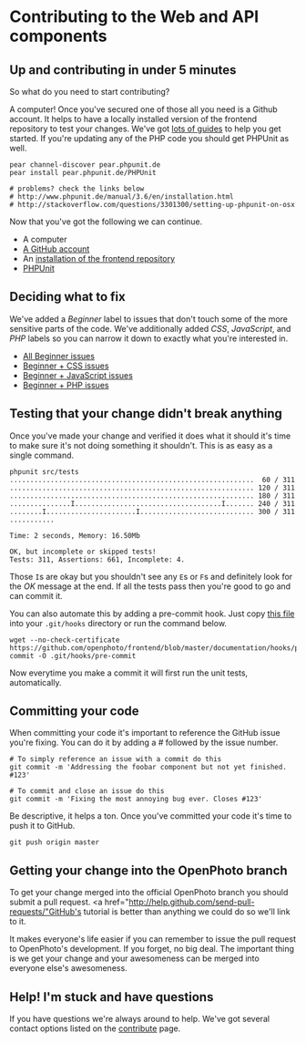 Contributing to the Web and API components
=======================

## Up and contributing in under 5 minutes

So what do you need to start contributing?

A computer! Once you've secured one of those all you need is a Github account. It helps to have a locally installed version of the frontend repository to test your changes. We've got <a href="http://theopenphotoproject.org/documentation">lots of guides</a> to help you get started. If you're updating any of the PHP code you should get PHPUnit as well.

    pear channel-discover pear.phpunit.de
    pear install pear.phpunit.de/PHPUnit
    
    # problems? check the links below
    # http://www.phpunit.de/manual/3.6/en/installation.html
    # http://stackoverflow.com/questions/3301300/setting-up-phpunit-on-osx
    
Now that you've got the following we can continue.

* A computer
* <a href="https://github.com">A GitHub account</a>
* An <a href="http://theopenphotoproject.org/documentation">installation of the frontend repository</a>
* <a href="http://www.phpunit.de/manual/3.6/en/installation.html">PHPUnit</a>

## Deciding what to fix

We've added a _Beginner_ label to issues that don't touch some of the more sensitive parts of the code. We've additionally added _CSS_, _JavaScript_, and _PHP_ labels so you can narrow it down to exactly what you're interested in.

* <a href="https://github.com/openphoto/frontend/issues?labels=Beginner&sort=created&direction=desc&state=open&page=1">All Beginner issues</a>
* <a href="https://github.com/openphoto/frontend/issues?labels=Beginner%2CCSS&sort=created&direction=desc&state=open&page=1">Beginner + CSS issues</a>
* <a href="https://github.com/openphoto/frontend/issues?labels=Beginner%2CJavaScript&sort=created&direction=desc&state=open&page=1">Beginner + JavaScript issues</a>
* <a href="https://github.com/openphoto/frontend/issues?labels=Beginner%2CPHP&sort=created&direction=desc&state=open&page=1">Beginner + PHP issues</a>

## Testing that your change didn't break anything

Once you've made your change and verified it does what it should it's time to make sure it's not doing something it shouldn't. This is as easy as a single command.

    phpunit src/tests
    ............................................................  60 / 311
    ............................................................ 120 / 311
    ............................................................ 180 / 311
    ...............I....................................I....... 240 / 311
    ........I......................I............................ 300 / 311
    ...........

    Time: 2 seconds, Memory: 16.50Mb

    OK, but incomplete or skipped tests!
    Tests: 311, Assertions: 661, Incomplete: 4.

Those `I`s are okay but you shouldn't see any `E`s or `F`s and definitely look for the _OK_ message at the end. If all the tests pass then you're good to go and can commit it.

You can also automate this by adding a pre-commit hook. Just copy <a href="https://github.com/openphoto/frontend/blob/master/documentation/hooks/pre-commit">this file</a> into your `.git/hooks` directory or run the command below.

    wget --no-check-certificate https://github.com/openphoto/frontend/blob/master/documentation/hooks/pre-commit -O .git/hooks/pre-commit

Now everytime you make a commit it will first run the unit tests, automatically.

## Committing your code

When committing your code it's important to reference the GitHub issue you're fixing. You can do it by adding a _#_ followed by the issue number.

    # To simply reference an issue with a commit do this
    git commit -m 'Addressing the foobar component but not yet finished. #123'
    
    # To commit and close an issue do this
    git commit -m 'Fixing the most annoying bug ever. Closes #123'

Be descriptive, it helps a ton. Once you've committed your code it's time to push it to GitHub.

    git push origin master

## Getting your change into the OpenPhoto branch

To get your change merged into the official OpenPhoto branch you should submit a pull request. <a href="http://help.github.com/send-pull-requests/"GitHub's tutorial</a> is better than anything we could do so we'll link to it.

It makes everyone's life easier if you can remember to issue the pull request to OpenPhoto's development. If you forget, no big deal. The important thing is we get your change and your awesomeness can be merged into everyone else's awesomeness.

## Help! I'm stuck and have questions

If you have questions we're always around to help. We've got several contact options listed on the <a href="http://theopenphotoproject.org/contribute">contribute</a> page.
